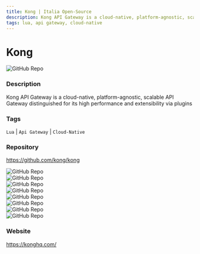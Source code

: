```yaml
---
title: Kong | Italia Open-Source
description: Kong API Gateway is a cloud-native, platform-agnostic, scalable API Gateway distinguished for its high performance and extensibility via plugins
tags: lua, api gateway, cloud-native
---
```

        

# Kong

![GitHub Repo](https://img.shields.io/static/v1?label=category&message=opensource&color=green)

### Description

Kong API Gateway is a cloud-native, platform-agnostic, scalable API Gateway distinguished for its high performance and extensibility via plugins

### Tags

`Lua` | `Api Gateway` | `Cloud-Native`

### Repository

https://github.com/kong/kong

![GitHub Repo](https://img.shields.io/github/stars/kong/kong?style=social)<br />![GitHub Repo](https://img.shields.io/github/forks/kong/kong?style=social)<br />![GitHub Repo](https://img.shields.io/github/v/tag/kong/kong?style=social)<br />![GitHub Repo](https://img.shields.io/github/contributors/kong/kong)<br />![GitHub Repo](https://img.shields.io/github/issues-pr/kong/kong)<br />![GitHub Repo](https://img.shields.io/github/issues/kong/kong)<br />![GitHub Repo](https://img.shields.io/github/license/kong/kong)<br />![GitHub Repo](https://img.shields.io/github/last-commit/kong/kong)<br />

### Website

https://konghq.com/